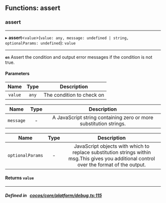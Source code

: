## Functions: assert

### assert


___
▸ **assert**<`value`\>(`value: any, message: undefined | string, optionalParams: undefined`): `value`
___



**`en`** 
Assert the condition and output error messages if the condition is not true.



#### Parameters

| Name | Type | Description |
| :------: | :------: | :------: |
| `value` | `any` | The condition to check on  |

| Name | Type | Description |
| :------: | :------: | :------: |
| `message` | - | A JavaScript string containing zero or more substitution strings.  |

| Name | Type | Description |
| :------: | :------: | :------: |
| `optionalParams` | - | JavaScript objects with which to replace substitution strings within msg.This gives you additional control over the format of the output.  |


#### Returns `value` 
___


##### Defined in &nbsp;   [cocos/core/platform/debug.ts:115](https://github.com/cocos-creator/engine/blob/c7bf6b8a9/cocos/core/platform/debug.ts#L115)&nbsp;
